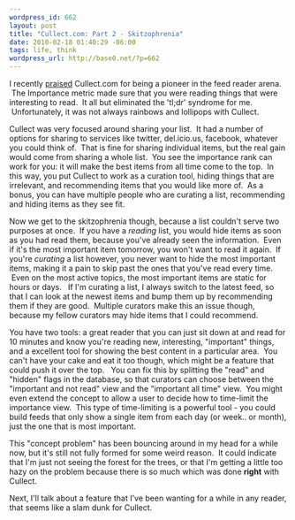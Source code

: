 ```yaml
--- 
wordpress_id: 662
layout: post
title: "Cullect.com: Part 2 - Skitzophrenia"
date: 2010-02-18 01:40:29 -06:00
tags: life, think
wordpress_url: http://base0.net/?p=662
---
```

I recently <a href="http://base0.net/posts/cullect-com-part-1-importance-and-googles-magic/">praised</a> Cullect.com for being a pioneer in the feed reader arena.  The Importance metric made sure that you were reading things that were interesting to read.  It all but eliminated the 'tl;dr' syndrome for me.  Unfortunately, it was not always rainbows and lollipops with Cullect.

Cullect was very focused around sharing your list.  It had a number of options for sharing to services like twitter, del.icio.us, facebook, whatever you could think of.  That is fine for sharing individual items, but the real gain would come from sharing a whole list.  You see the importance rank can work for you: it will make the best items from all time come to the top.  In this way, you put Cullect to work as a curation tool, hiding things that are irrelevant, and recommending items that you would like more of.  As a bonus, you can have multiple people who are curating a list, recommending and hiding items as they see fit.

Now we get to the skitzophrenia though, because a list couldn't serve two purposes at once.  If you have a <em>reading</em> list, you would hide items as soon as you had read them, because you've already seen the information.  Even if it's the most important item tomorrow, you won't want to read it again.  If you're <em>curating</em> a list however, you never want to hide the most important items, making it a pain to skip past the ones that you've read every time.  Even on the most active topics, the most important items are static for hours or days.   If I'm curating a list, I always switch to the latest feed, so that I can look at the newest items and bump them up by recommending them if they are good.  Multiple curators make this an issue though, because my fellow curators may hide items that I could recommend.

You have two tools: a great reader that you can just sit down at and read for 10 minutes and know you're reading new, interesting, "important" things, and a excellent tool for showing the best content in a particular area.  You can't have your cake and eat it too though, which might be a feature that could push it over the top.   You can fix this by splitting the "read" and "hidden" flags in the database, so that curators can choose between the "important and not read" view and the "important all time" view.  You might even extend the concept to allow a user to decide how to time-limit the importance view.  This type of time-limiting is a powerful tool - you could build feeds that only show a single item from each day (or week.. or month), just the one that is most important.

This "concept problem" has been bouncing around in my head for a while now, but it's still not fully formed for some weird reason.  It could indicate that I'm just not seeing the forest for the trees, or that I'm getting a little too hazy on the problem because there is so much which was done <strong>right</strong> with Cullect.

Next, I'll talk about a feature that I've been wanting for a while in any reader, that seems like a slam dunk for Cullect.
